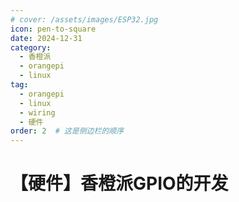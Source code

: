 ```yaml
---
# cover: /assets/images/ESP32.jpg
icon: pen-to-square
date: 2024-12-31
category:
  - 香橙派
  - orangepi
  - linux
tag:
  - orangepi
  - linux
  - wiring
  - 硬件
order: 2  # 这是侧边栏的顺序
---
```


# 【硬件】香橙派GPIO的开发
